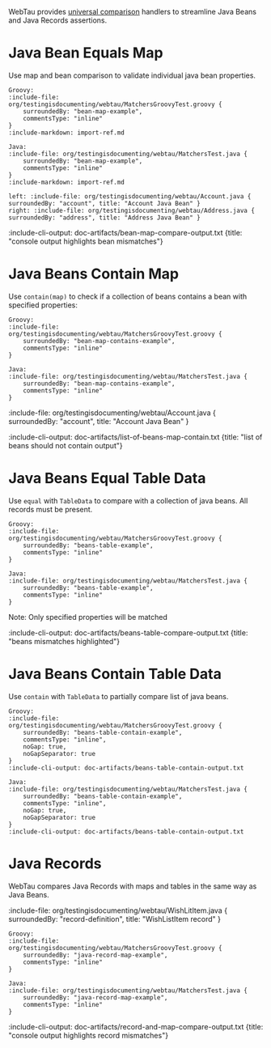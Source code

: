 WebTau provides [universal comparison](matchers/universal-compare) handlers to streamline Java Beans and Java Records assertions.

# Java Bean Equals Map

Use map and bean comparison to validate individual java bean properties.

```tabs
Groovy: 
:include-file: org/testingisdocumenting/webtau/MatchersGroovyTest.groovy {
    surroundedBy: "bean-map-example",
    commentsType: "inline"
}
:include-markdown: import-ref.md

Java: 
:include-file: org/testingisdocumenting/webtau/MatchersTest.java {
    surroundedBy: "bean-map-example",
    commentsType: "inline"
} 
:include-markdown: import-ref.md
``` 

```columns
left: :include-file: org/testingisdocumenting/webtau/Account.java { surroundedBy: "account", title: "Account Java Bean" }
right: :include-file: org/testingisdocumenting/webtau/Address.java { surroundedBy: "address", title: "Address Java Bean" }
```

:include-cli-output: doc-artifacts/bean-map-compare-output.txt {title: "console output highlights bean mismatches"}

# Java Beans Contain Map

Use `contain(map)` to check if a collection of beans contains a bean with specified properties:

```tabs
Groovy: 
:include-file: org/testingisdocumenting/webtau/MatchersGroovyTest.groovy {
    surroundedBy: "bean-map-contains-example",
    commentsType: "inline"
}

Java: 
:include-file: org/testingisdocumenting/webtau/MatchersTest.java {
    surroundedBy: "bean-map-contains-example",
    commentsType: "inline"
} 
``` 

:include-file: org/testingisdocumenting/webtau/Account.java { surroundedBy: "account", title: "Account Java Bean" }

:include-cli-output: doc-artifacts/list-of-beans-map-contain.txt {title: "list of beans should not contain output"}

# Java Beans Equal Table Data

Use `equal` with `TableData` to compare with a collection of java beans. All records must be present.

```tabs
Groovy: 
:include-file: org/testingisdocumenting/webtau/MatchersGroovyTest.groovy {
    surroundedBy: "beans-table-example",
    commentsType: "inline"
}

Java: 
:include-file: org/testingisdocumenting/webtau/MatchersTest.java {
    surroundedBy: "beans-table-example",
    commentsType: "inline"
} 
``` 

Note: Only specified properties will be matched

:include-cli-output: doc-artifacts/beans-table-compare-output.txt {title: "beans mismatches highlighted"}

# Java Beans Contain Table Data

Use `contain` with `TableData` to partially compare list of java beans.

```tabs
Groovy: 
:include-file: org/testingisdocumenting/webtau/MatchersGroovyTest.groovy {
    surroundedBy: "beans-table-contain-example",
    commentsType: "inline",
    noGap: true,
    noGapSeparator: true
}
:include-cli-output: doc-artifacts/beans-table-contain-output.txt 

Java: 
:include-file: org/testingisdocumenting/webtau/MatchersTest.java {
    surroundedBy: "beans-table-contain-example",
    commentsType: "inline",
    noGap: true,
    noGapSeparator: true
} 
:include-cli-output: doc-artifacts/beans-table-contain-output.txt 
``` 

# Java Records 

WebTau compares Java Records with maps and tables in the same way as Java Beans.

:include-file: org/testingisdocumenting/webtau/WishLitItem.java { surroundedBy: "record-definition", title: "WishListItem record" }

```tabs
Groovy: 
:include-file: org/testingisdocumenting/webtau/MatchersGroovyTest.groovy {
    surroundedBy: "java-record-map-example",
    commentsType: "inline"
}

Java: 
:include-file: org/testingisdocumenting/webtau/MatchersTest.java {
    surroundedBy: "java-record-map-example",
    commentsType: "inline"
} 
```  

:include-cli-output: doc-artifacts/record-and-map-compare-output.txt {title: "console output highlights record mismatches"}

